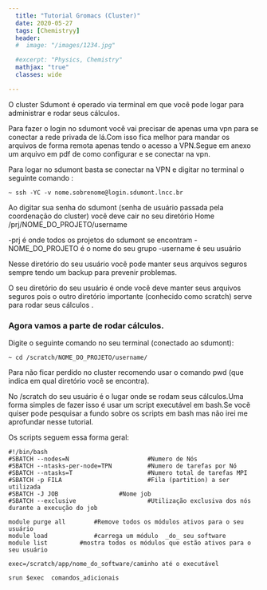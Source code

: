 ```yaml
---
  title: "Tutorial Gromacs (Cluster)"
  date: 2020-05-27
  tags: [Chemistryy]
  header:
  #  image: "/images/1234.jpg"

  #excerpt: "Physics, Chemistry"
  mathjax: "true"
  classes: wide

---
```





O cluster Sdumont é operado via terminal em  que você pode logar para  administrar e rodar seus cálculos.



Para fazer o login no sdumont você vai precisar de apenas uma vpn para se conectar a rede privada de lá.Com isso fica melhor para mandar os arquivos de forma remota apenas tendo o acesso a VPN.Segue em anexo um arquivo em pdf de como configurar e se conectar na vpn.

Para logar no sdumont basta se conectar na VPN e  digitar no terminal o seguinte comando :


```
~ ssh -YC -v nome.sobrenome@login.sdumont.lncc.br
```

Ao digitar sua senha do sdumont (senha de usuário passada pela coordenação do cluster) você deve cair no seu diretório Home /prj/NOME_DO_PROJETO/username


-prj é onde todos os projetos do sdumont se encontram
-NOME_DO_PROJETO é o nome do seu grupo
-username  é seu usuário




Nesse diretório do seu usuário você pode manter seus arquivos seguros sempre tendo um backup para prevenir problemas.


O seu diretório do seu usuário é onde você deve manter seus arquivos seguros pois o outro diretório importante (conhecido como scratch) serve para rodar seus cálculos .



### Agora vamos a parte de rodar cálculos.

Digite o seguinte comando no seu terminal (conectado ao sdumont):

```
~ cd /scratch/NOME_DO_PROJETO/username/
```


Para não ficar perdido no cluster recomendo usar o comando pwd (que indica em qual diretório você se encontra).



No /scratch do seu usuário é o lugar onde se rodam seus cálculos.Uma forma simples de fazer isso é usar um script executável em  bash.Se vocẽ quiser pode pesquisar a fundo sobre os scripts em bash mas não irei me aprofundar nesse tutorial.




Os scripts seguem essa forma geral:


```
#!/bin/bash
#SBATCH --nodes=N                      #Numero de Nós
#SBATCH --ntasks-per-node=TPN          #Numero de tarefas por Nó
#SBATCH --ntasks=T                     #Numero total de tarefas MPI
#SBATCH -p FILA                        #Fila (partition) a ser utilizada
#SBATCH -J JOB			       #Nome job
#SBATCH --exclusive                    #Utilização exclusiva dos nós durante a execução do job

module purge all		#Remove todos os módulos ativos para o seu usuário
module load 		   	#carrega um módulo  _do_ seu software
module list			#mostra todos os módulos que estão ativos para o seu usuário

exec=/scratch/app/nome_do_software/caminho até o executável

srun $exec  comandos_adicionais
```























